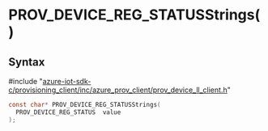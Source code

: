# PROV_DEVICE_REG_STATUSStrings()

## Syntax

\#include "[azure-iot-sdk-c/provisioning_client/inc/azure_prov_client/prov_device_ll_client.h](../prov-device-ll-client-h.md)"  
```C
const char* PROV_DEVICE_REG_STATUSStrings(
  PROV_DEVICE_REG_STATUS  value
);
```

